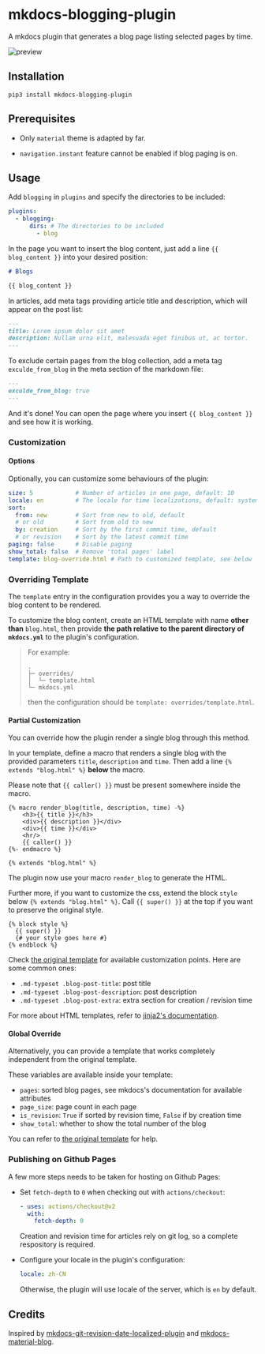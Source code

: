 # mkdocs-blogging-plugin

A mkdocs plugin that generates a blog page listing selected pages by time.

![preview](https://i.loli.net/2021/09/09/LhX9IFkbu2K3lRi.png)

## Installation

```shell
pip3 install mkdocs-blogging-plugin
```

## Prerequisites

- Only `material` theme is adapted by far.

- `navigation.instant` feature cannot be enabled if blog paging is on.

## Usage

Add `blogging` in `plugins` and specify the directories to be included:

```yml
plugins:
  - blogging:
      dirs: # The directories to be included
        - blog
```

In the page you want to insert the blog content, just add a line `{{ blog_content }}` into your desired position:

```markdown
# Blogs

{{ blog_content }}
```

In articles, add meta tags providing article title and description, which will appear on the post list:

```markdown
---
title: Lorem ipsum dolor sit amet
description: Nullam urna elit, malesuada eget finibus ut, ac tortor.
---
```

To exclude certain pages from the blog collection, add a meta tag `exculde_from_blog` in the meta section of the markdown file:

```markdown
---
exculde_from_blog: true
---
```

And it's done! You can open the page where you insert `{{ blog_content }}` and see how it is working.

### Customization

#### Options
Optionally, you can customize some behaviours of the plugin:

```yml
size: 5            # Number of articles in one page, default: 10
locale: en         # The locale for time localizations, default: system's locale
sort: 
  from: new        # Sort from new to old, default
  # or old         # Sort from old to new
  by: creation     # Sort by the first commit time, default
  # or revision    # Sort by the latest commit time
paging: false      # Disable paging
show_total: false  # Remove 'total pages' label
template: blog-override.html # Path to customized template, see below
```

### Overriding Template

The `template` entry in the configuration provides you a way to override the blog content to be rendered.

To customize the blog content, create an HTML template with name **other than** `blog.html`, then provide
**the path relative to the parent directory of `mkdocs.yml`** to the plugin's configuration.

> For example:
> 
> ```text
> .
> ├─ overrides/
> │  └─ template.html
> └─ mkdocs.yml
> ```
> 
> then the configuration should be `template: overrides/template.html`.

#### Partial Customization

You can override how the plugin render a single blog through this method.

In your template, define a macro that renders a single blog with the provided parameters `title`, `description` and `time`.
Then add a line `{% extends "blog.html" %}` **below** the macro.

Please note that `{{ caller() }}` must be present somewhere inside the macro.

```jinja
{% macro render_blog(title, description, time) -%}
    <h3>{{ title }}</h3>
    <div>{{ description }}</div>
    <div>{{ time }}</div>
    <hr/>
    {{ caller() }}
{%- endmacro %}

{% extends "blog.html" %}
```

The plugin now use your macro `render_blog` to generate the HTML.

Further more, if you want to customize the css, extend the block `style` below `{% extends "blog.html" %}`. Call `{{ super() }}` at
the top if you want to preserve the original style.

```jinja
{% block style %}
  {{ super() }}
  {# your style goes here #}
{% endblock %}
```

Check [the original template](mkdocs_blogging_plugin/templates/blog.html) for available customization points. Here are some common ones:

- `.md-typeset .blog-post-title`: post title
- `.md-typeset .blog-post-description`: post description
- `.md-typeset .blog-post-extra`: extra section for creation / revision time

For more about HTML templates, refer to [jinja2's documentation](https://jinja.palletsprojects.com/en/3.0.x/).

#### Global Override

Alternatively, you can provide a template that works completely independent from the original template.

These variables are available inside your template:

- `pages`: sorted blog pages, see mkdocs's documentation for available attributes
- `page_size`: page count in each page
- `is_revision`: `True` if sorted by revision time, `False` if by creation time
- `show_total`: whether to show the total number of the blog

You can refer to [the original template](mkdocs_blogging_plugin/templates/blog.html) for help.

### Publishing on Github Pages

A few more steps needs to be taken for hosting on Github Pages:

- Set `fetch-depth` to `0` when checking out with `actions/checkout`:

  ```yml
  - uses: actions/checkout@v2
    with:
      fetch-depth: 0
  ```
  
  Creation and revision time for articles rely on git log, so a complete respository
  is required.
  
- Configure your locale in the plugin's configuration:

  ```yml
  locale: zh-CN
  ```
  
  Otherwise, the plugin will use locale of the server, which is `en` by default.

## Credits

Inspired by [mkdocs-git-revision-date-localized-plugin](https://github.com/timvink/mkdocs-git-revision-date-localized-plugin) and [mkdocs-material-blog](https://github.com/vuquangtrong/mkdocs-material-blog).
